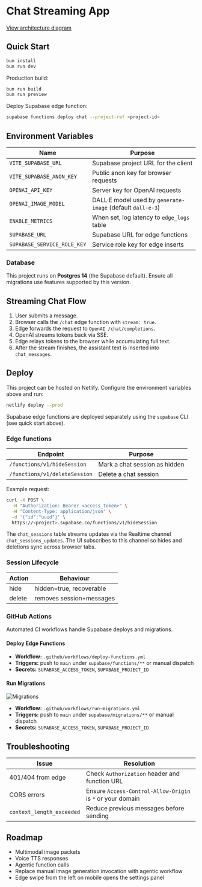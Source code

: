 # Chat Streaming App

[View architecture diagram](docs/architecture.md)

## Quick Start

```bash
bun install
bun run dev
```

Production build:

```bash
bun run build
bun run preview
```

Deploy Supabase edge function:

```bash
supabase functions deploy chat --project-ref <project-id>
```

## Environment Variables

| Name | Purpose |
| ---- | ------- |
| `VITE_SUPABASE_URL` | Supabase project URL for the client |
| `VITE_SUPABASE_ANON_KEY` | Public anon key for browser requests |
| `OPENAI_API_KEY` | Server key for OpenAI requests |
| `OPENAI_IMAGE_MODEL` | DALL·E model used by `generate-image` (default `dall-e-3`) |
| `ENABLE_METRICS` | When set, log latency to `edge_logs` table |
| `SUPABASE_URL` | Supabase URL for edge functions |
| `SUPABASE_SERVICE_ROLE_KEY` | Service role key for edge inserts |

### Database

This project runs on **Postgres&nbsp;14** (the Supabase default). Ensure all migrations use features supported by this version.

## Streaming Chat Flow

1. User submits a message.
2. Browser calls the `/chat` edge function with `stream: true`.
3. Edge forwards the request to `OpenAI /chat/completions`.
4. OpenAI streams tokens back via SSE.
5. Edge relays tokens to the browser while accumulating full text.
6. After the stream finishes, the assistant text is inserted into `chat_messages`.

## Deploy

This project can be hosted on Netlify. Configure the environment variables above and run:

```bash
netlify deploy --prod
```

Supabase edge functions are deployed separately using the `supabase` CLI (see quick start above).

### Edge functions

| Endpoint | Purpose |
| -------- | ------- |
| `/functions/v1/hideSession` | Mark a chat session as hidden |
| `/functions/v1/deleteSession` | Delete a chat session |

Example request:

```bash
curl -X POST \
  -H "Authorization: Bearer <access_token>" \
  -H "Content-Type: application/json" \
  -d '{"id":"uuid"}' \
  https://<project>.supabase.co/functions/v1/hideSession
```

The `chat_sessions` table streams updates via the Realtime channel
`chat_sessions_updates`. The UI subscribes to this channel so hides and
deletions sync across browser tabs.

### Session Lifecycle

| Action | Behaviour |
| ------ | --------- |
| hide   | hidden=true, recoverable |
| delete | removes session+messages |

### GitHub Actions

Automated CI workflows handle Supabase deploys and migrations.

#### Deploy Edge Functions

- **Workflow:** `.github/workflows/deploy-functions.yml`
- **Triggers:** push to `main` under `supabase/functions/**` or manual dispatch
- **Secrets:** `SUPABASE_ACCESS_TOKEN`, `SUPABASE_PROJECT_ID`

#### Run Migrations

![Migrations](https://github.com/<you>/<repo>/actions/workflows/run-migrations.yml/badge.svg)

- **Workflow:** `.github/workflows/run-migrations.yml`
- **Triggers:** push to `main` under `supabase/migrations/**` or manual dispatch
- **Secrets:** `SUPABASE_ACCESS_TOKEN`, `SUPABASE_PROJECT_ID`

## Troubleshooting

| Issue | Resolution |
| ----- | ---------- |
| 401/404 from edge | Check `Authorization` header and function URL |
| CORS errors | Ensure `Access-Control-Allow-Origin` is `*` or your domain |
| `context_length_exceeded` | Reduce previous messages before sending |

## Roadmap

- Multimodal image packets
- Voice TTS responses
- Agentic function calls
- Replace manual image generation invocation with agentic workflow
- Edge swipe from the left on mobile opens the settings panel
